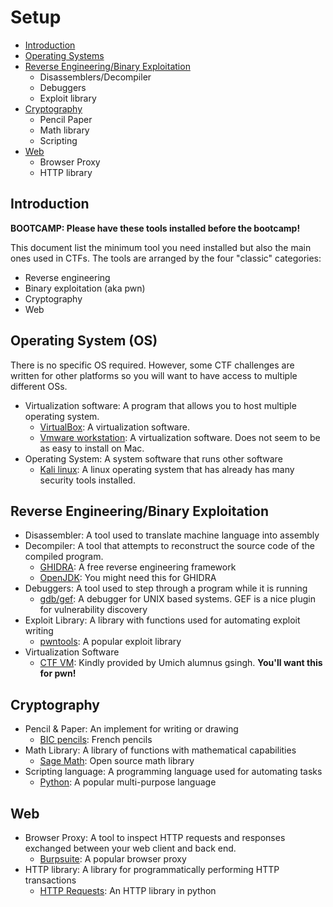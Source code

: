 # Setup

* [Introduction](#intro)
* [Operating Systems](#os)
* [Reverse Engineering/Binary Exploitation](#rev)
	* Disassemblers/Decompiler
	* Debuggers
	* Exploit library
* [Cryptography](#crypto)
	* Pencil Paper
	* Math library
	* Scripting
* [Web](#web)
	* Browser Proxy
	* HTTP library

<h2 id="intro">Introduction</h2>

<b>BOOTCAMP: Please have these tools installed before the bootcamp!</b>

This document list the minimum tool you need installed but also the main ones used in CTFs. The tools are arranged by the four "classic" categories:
* Reverse engineering
* Binary exploitation (aka pwn)
* Cryptography
* Web

<h2 id="os">Operating System (OS)</h2>

There is no specific OS required. However, some CTF challenges are written for other platforms so you will want to have access to multiple different OSs.
* Virtualization software: A program that allows you to host multiple operating system. 
	* [VirtualBox](www.virtualbox.org): A virtualization software.
	* [Vmware workstation](https://www.vmware.com/products/workstation-player/workstation-player-evaluation.html): A virtualization software. Does not seem to be as easy to install on Mac.
* Operating System: A system software that runs other software
	* [Kali linux](https://www.offensive-security.com/kali-linux-vm-vmware-virtualbox-image-download/): A linux operating system that has already has many security tools installed.
	
	

<h2 id="rev">Reverse Engineering/Binary Exploitation</h2>

* Disassembler: A tool used to translate machine language into assembly
* Decompiler: A tool that attempts to reconstruct the source code of the compiled program. 
	* [GHIDRA](https://ghidra-sre.org/): A free reverse engineering framework
	* [OpenJDK](https://jdk.java.net/archive/): You might need this for GHIDRA
* Debuggers: A tool used to step through a program while it is running
	* [gdb/gef](https://gef.readthedocs.io/): A debugger for UNIX based systems. GEF is a nice plugin for vulnerability discovery
* Exploit Library: A library with functions used for automating exploit writing
	* [pwntools](http://docs.pwntools.com/): A popular exploit library
* Virtualization Software 
	* [CTF VM](https://github.com/gsingh93/ctf-vm): Kindly provided by Umich alumnus gsingh. <b>You'll want this for pwn!</b>

<h2 id="crypto">Cryptography</h2>

* Pencil & Paper: An implement for writing or drawing
	* [BIC pencils](https://www.shopbic.com/products/stationery/pencils/#1): French pencils
* Math Library: A library of functions with mathematical capabilities
	* [Sage Math](https://www.sagemath.org/): Open source math library
* Scripting language: A programming language used for automating tasks
	* [Python](https://www.python.org/): A popular multi-purpose language

<h2 id="web">Web</h2>

* Browser Proxy: A tool to inspect HTTP requests and responses exchanged between your web client and back end.
	* [Burpsuite](https://portswigger.net/burp): A popular browser proxy
* HTTP library: A library for programmatically performing HTTP transactions
	* [HTTP Requests](https://requests.readthedocs.io/): An HTTP library in python
